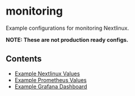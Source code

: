 # monitoring

Example configurations for monitoring Nextlinux.

**NOTE: These are not production ready configs.**

## Contents

- [Example Nextlinux Values](./nextlinux_values.yaml)
- [Example Prometheus Values](./prometheus_values.yaml)
- [Example Grafana Dashboard](./nextlinux-general-grafana-dashboard.json)